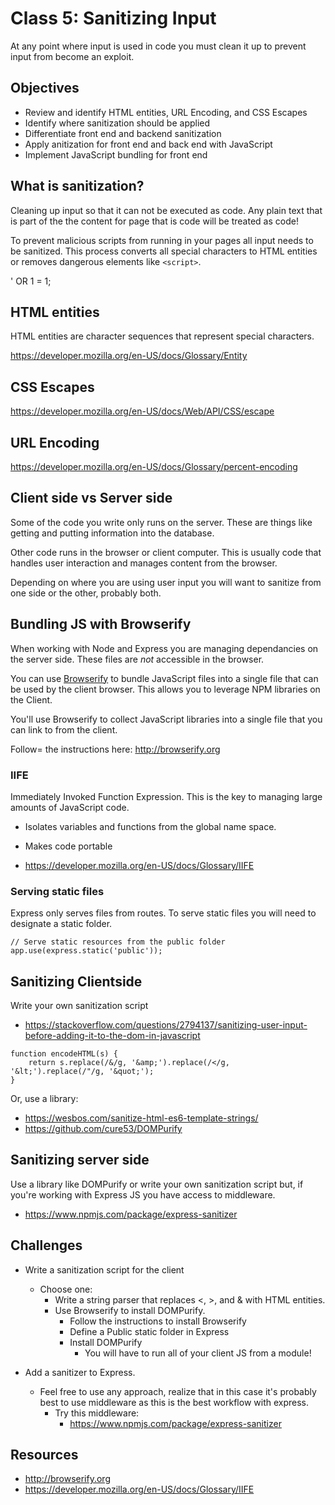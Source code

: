 
# Class 5: Sanitizing Input

At any point where input is used in code you must clean
it up to prevent input from become an exploit. 

## Objectives 

- Review and identify HTML entities, URL Encoding, and CSS Escapes
- Identify where sanitization should be applied
- Differentiate front end and backend sanitization
- Apply anitization for front end and back end with JavaScript
- Implement JavaScript bundling for front end

## What is sanitization? 

Cleaning up input so that it can not be executed as code. 
Any plain text that is part of the the content for page 
that is code will be treated as code! 

To prevent malicious scripts from running in your pages
all input needs to be sanitized. This process converts 
all special characters to HTML entities or removes dangerous 
elements like `<script>`.

\' OR 1 = 1;

## HTML entities 

HTML entities are character sequences that represent special 
characters.

https://developer.mozilla.org/en-US/docs/Glossary/Entity

## CSS Escapes 

https://developer.mozilla.org/en-US/docs/Web/API/CSS/escape

## URL Encoding

https://developer.mozilla.org/en-US/docs/Glossary/percent-encoding

## Client side vs Server side

Some of the code you write only runs on the server. 
These are things like getting and putting information 
into the database. 

Other code runs in the browser or client computer. This is 
usually code that handles user interaction and manages content 
from the browser. 

Depending on where you are using user input you will want to 
sanitize from one side or the other, probably both. 

## Bundling JS with Browserify

When working with Node and Express you are managing dependancies 
on the server side. These files are *not* accessible in the browser. 

You can use [Browserify](http://browserify.org) to bundle 
JavaScript files into a single file that can be used by the 
client browser. This allows you to leverage NPM libraries on 
the Client. 

You'll use Browserify to collect JavaScript libraries into a 
single file that you can link to from the client. 

Follow= the instructions here: http://browserify.org

### IIFE

Immediately Invoked Function Expression. This is the key to 
managing large amounts of JavaScript code. 

- Isolates variables and functions from the global name space. 
- Makes code portable

- https://developer.mozilla.org/en-US/docs/Glossary/IIFE

### Serving static files

Express only serves files from routes. To serve static files
you will need to designate a static folder. 

```JS
// Serve static resources from the public folder
app.use(express.static('public'));
```

## Sanitizing Clientside 

Write your own sanitization script

- https://stackoverflow.com/questions/2794137/sanitizing-user-input-before-adding-it-to-the-dom-in-javascript

```JS
function encodeHTML(s) {
    return s.replace(/&/g, '&amp;').replace(/</g, '&lt;').replace(/"/g, '&quot;');
}
```

Or, use a library: 

- https://wesbos.com/sanitize-html-es6-template-strings/
- https://github.com/cure53/DOMPurify

## Sanitizing server side

Use a library like DOMPurify or write your own sanitization script
but, if you're working with Express JS you have access to 
middleware. 

- https://www.npmjs.com/package/express-sanitizer

## Challenges


- Write a sanitization script for the client
  - Choose one: 
    - Write a string parser that replaces <, >, and & with HTML entities. 
    - Use Browserify to install DOMPurify. 
      - Follow the instructions to install Browserify
      - Define a Public static folder in Express
      - Install DOMPurify
        - You will have to run all of your client JS from a module!

- Add a sanitizer to Express. 
  - Feel free to use any approach, realize that in this case 
  it's probably best to use middleware as this is the best workflow 
  with express. 
    - Try this middleware: 
      - https://www.npmjs.com/package/express-sanitizer

## Resources 

- http://browserify.org
- https://developer.mozilla.org/en-US/docs/Glossary/IIFE